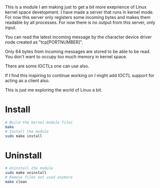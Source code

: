 This is a module I am making just to get a bit more
exeprience of Linux kernel space development. 
I have made a server that runs in kernel mode.
For now this server only registers some incoming
bytes and makes them readable by all processes.
For now there is no output from this server, only input.


You can read the latest incoming message
by the character device driver node created 
as "tcp[PORTNUMBER]". 


Only 64 bytes from incoming messages are 
stored to be able to be read. You don't want
to occupy too much memory in kernel space.


There are some IOCTLs one can use also.

If I find this inspiring to continue working
on I might add IOCTL support for acting as 
a client also.

This is just me exploring the world of Linux
a bit. 

# Install

```bash
# Build the kernel module files
make
# Install the module
sudo make install
```

# Uninstall

```bash
# Uninstall the module
sudo make uninstall
# Remove files not used anymore
make clean
```


